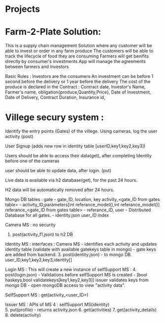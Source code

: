 # Projects
Farm-2-Plate Solution:
=======================
This is a supply chain management Solution where any customer will be able to invest or order in any farm produce
The customers will be able to track the lifecycle of food they are consuming
Farmers will get benifits directly by consumer's investments
App will manage the agreements between farmers and Investors

Basic Rules :
Investors are the consumers
An investment can be before 1 second before the delivery or 1 year before the delivery
The cost of the produce is declared in the Contract :
Contract date,
Investor's Name,
Farmer's name,
obligation{produce,Quantity,Price},
Date of Investment,
Date of Delivery,
Contract Duration,
Insurance id,








Villege secury system :
=============================

Identify the entry points (Gates) of the villege.
Using cameras, log the user activity (post)

User Signup (adds new row in identity table [userID,key1,key2,key3])

Users should be able to access their data(get), after completing Identity before one of the cameras

user should be able to update data, after login. (put)

Live data is available via h2 database(get), for the past 24 hours.

H2 data will be automatically removed after 24 hours.


Mongo DB tables :
gate - gate_ID, location, key
activity_<gate_ID from gates table> - activity_ID,parameters[int referance_model(),int referance_model()]
referance_<gate_ID from gates table> - referance_ID, 
user - Distributed Database for all gates. -  identity.json user_ID index



Camera MS : no security
1. post(activity_f1.json) to h2 DB

Identity MS : 
interfaces : Camera MS - identifies each activity and updates identity table (validate with available gatekeys table in mongo) - gate keys are added from backend.
3. post(identity.json) - to mongo DB. user_ID,key1,key2,key3,identity[]

Login MS : This will create a new instance of selfSupport MS :
4. post(login.json)  - Validations before selfSupport MS is created - [bool haskeys,bool validatekeys[key1,key2,key3]] issuer validates keys from mongo DB - open mongoDB access to view "activity data".



SelfSupport MS : 
get(activity_<user_ID>)

Issuer MS : 
APIs of MS 4 : selfSupport MS(identity)  
5. put(profile) - returns activity.json
6. get(activities)
7. get(activity_details)
8. delete(activity)







